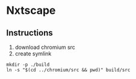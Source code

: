 # Nxtscape

## Instructions
1. download chromium src
2. create symlink
```
mkdir -p ./build
ln -s "$(cd ../chromium/src && pwd)" build/src
```
